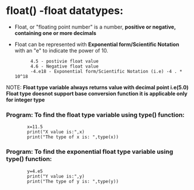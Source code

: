 # float() -float datatypes:

- Float, or "floating point number" is a number, **positive or negative, containing one or more decimals**
- Float can be represented with **Exponential form/Scientific Notation** with an "e" to indicate the power of 10.
            
            4.5 - postivie float value
            4.6 - Negative float value
            -4.e18 - Exponential form/Scientific Notation (i.e) -4 . * 10^18

NOTE: 
    **Float type variable always returns value with decimal point i.e(5.0)**
    **Float type doesnot support base conversion function it is applicable only for integer type**

### Program: To find the float type variable using type() function:

            x=11.5 
            print("X value is:",x)   
            print("The type of x is: ",type(x))

### Program: To find the exponential float type variable using type() function:

            y=4.e5
            print("Y value is:",y)   
            print("The type of y is: ",type(y))

